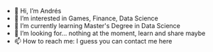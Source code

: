 - 👋 Hi, I’m Andrés
- 👀 I’m interested in Games, Finance, Data Science
- 🌱 I’m currently learning Master's Degree in Data Science
- 💞️ I’m looking for... nothing at the moment, learn and share maybe
- 📫 How to reach me: I guess you can contact me here

<!---
coyoacan/coyoacan is a ✨ special ✨ repository because its `README.md` (this file) appears on your GitHub profile.
You can click the Preview link to take a look at your changes.
--->
